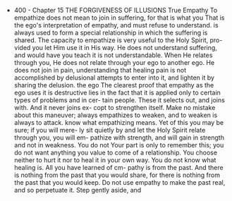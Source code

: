 - 400 -
Chapter 15
THE FORGIVENESS OF ILLUSIONS
True Empathy
To empathize does not mean to join in suffering, for that is what you
That is the ego's interpretation of empathy, and
must refuse to understand.
is always used to form a special relationship in which the suffering is
shared. The capacity to empathize is very useful to the Holy Spirit, pro-
vided you let Him use it in His way. He does not understand suffering, and
would have you teach it is not understandable.
When He relates through you,
He does not relate through your ego to another ego. He does not join in pain,
understanding that healing pain is not accomplished by delusional attempts to
enter into it, and lighten it by sharing the delusion.
the ego
The clearest proof that empathy as the ego uses it is destructive lies
in the fact that it is applied only to certain types of problems and in cer-
tain people. These it selects out, and joins with. And it never joins ex-
copt to strengthen itself. Make no mistake about this maneuver;
always empathizes to weaken, and to weaken is always to attack.
know what empathizing means. Yet of this you may be sure; if you will mere-
ly sit quietly by and let the Holy Spirit relate through you, you will em-
pathize with strength, and will gain in strength and not in weakness.
You do not
Your part is only to remember this; you do not want anything you value
to come of a relationship. You choose neither to hurt it nor to heal it in
your own way. You do not know what healing is. All you have learned of cm-
pathy is from the past. And there is nothing from the past that you would
share, for there is nothing from the past that you would keep. Do not use
empathy to make the past real, and so perpetuate it. Step gently aside, and
